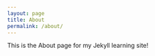 ```yaml
---
layout: page
title: About
permalink: /about/
---
```


<link rel="stylesheet" href="{{ "/assets/css/custom.css" | relative_url }}">

This is the About page for my Jekyll learning site!
